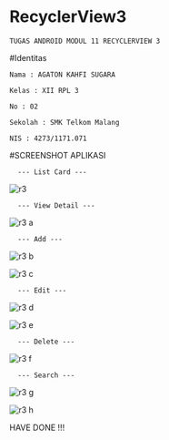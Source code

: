   # RecyclerView3

    TUGAS ANDROID MODUL 11 RECYCLERVIEW 3

  #Identitas

    Nama : AGATON KAHFI SUGARA

    Kelas : XII RPL 3

    No : 02

    Sekolah : SMK Telkom Malang

    NIS : 4273/1171.071

  #SCREENSHOT APLIKASI

      --- List Card ---

  ![r3](https://cloud.githubusercontent.com/assets/13633252/19893960/bbf5611e-a07d-11e6-9fe2-930f52597d47.png)

      --- View Detail ---

  ![r3 a](https://cloud.githubusercontent.com/assets/13633252/19893988/dc351348-a07d-11e6-8d58-fd5bff956e91.png)

      --- Add ---
      
  ![r3 b](https://cloud.githubusercontent.com/assets/13633252/19894059/24adbe18-a07e-11e6-8c9f-675817e08b96.png)
  
  ![r3 c](https://cloud.githubusercontent.com/assets/13633252/19894100/51d2d144-a07e-11e6-94cd-94c092a6cdd7.png)
  
      --- Edit ---
      
  ![r3 d](https://cloud.githubusercontent.com/assets/13633252/19894220/c81c5f3c-a07e-11e6-9eb7-9be7ce4a768b.png)
  
  ![r3 e](https://cloud.githubusercontent.com/assets/13633252/19894221/c823cab0-a07e-11e6-812e-d5ddf0dcbd2b.png)
  
      --- Delete ---
  
  ![r3 f](https://cloud.githubusercontent.com/assets/13633252/19894299/13e19090-a07f-11e6-9f6b-792cdd932f12.png)
  
      --- Search ---
      
  ![r3 g](https://cloud.githubusercontent.com/assets/13633252/19894326/2ea4ab10-a07f-11e6-9817-1bf668fc8dd6.png)
  
  ![r3 h](https://cloud.githubusercontent.com/assets/13633252/19894327/2ea505e2-a07f-11e6-8ab8-3e6fa501c664.png)
  
  
  HAVE DONE !!!
